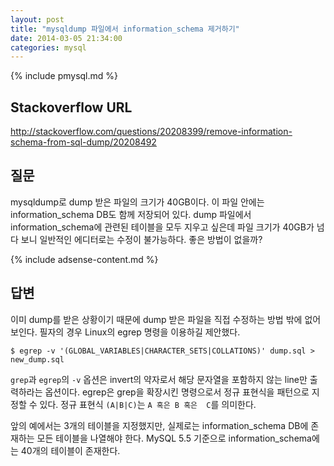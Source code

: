 ```yaml
---
layout: post
title: "mysqldump 파일에서 information_schema 제거하기"
date: 2014-03-05 21:34:00
categories: mysql
---
```


{% include pmysql.md %}

## Stackoverflow URL

http://stackoverflow.com/questions/20208399/remove-information-schema-from-sql-dump/20208492

## 질문

mysqldump로 dump 받은 파일의 크기가 40GB이다. 이 파일 안에는 information_schema DB도 함께 저장되어 있다. dump 파일에서 information_schema에 관련된 테이블을 모두 지우고 싶은데 파일 크기가 40GB가 넘다 보니 일반적인 에디터로는 수정이 불가능하다. 좋은 방법이 없을까?

{% include adsense-content.md %}

## 답변

이미 dump를 받은 상황이기 때문에 dump 받은 파일을 직접 수정하는 방법 밖에 없어 보인다. 필자의 경우 Linux의 egrep 명령을 이용하길 제안했다.

    $ egrep -v '(GLOBAL_VARIABLES|CHARACTER_SETS|COLLATIONS)' dump.sql > new_dump.sql

`grep`과 `egrep`의 `-v` 옵션은 invert의 약자로서 해당 문자열을 포함하지 않는 line만 출력하라는 옵션이다. egrep은 grep을 확장시킨 명령으로서 정규 표현식을 패턴으로 지정할 수 있다. 정규 표현식 `(A|B|C)`는 `A 혹은 B 혹은  C`를 의미한다.

앞의 예에서는 3개의 테이블을 지정했지만, 실제로는 information_schema DB에 존재하는 모든 테이블을 나열해야 한다. MySQL 5.5 기준으로 information_schema에는 40개의 테이블이 존재한다.
